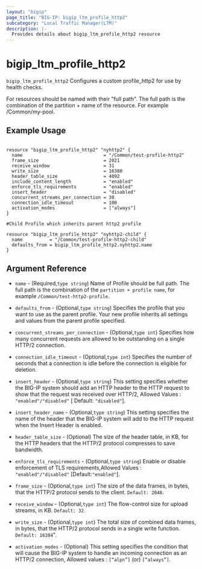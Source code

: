 ```yaml
---
layout: "bigip"
page_title: "BIG-IP: bigip_ltm_profile_http2"
subcategory: "Local Traffic Manager(LTM)"
description: |-
  Provides details about bigip_ltm_profile_http2 resource
---
```


# bigip\_ltm\_profile_http2

`bigip_ltm_profile_http2` Configures a custom profile_http2 for use by health checks.

For resources should be named with their "full path". The full path is the combination of the partition + name of the resource. For example /Common/my-pool.

## Example Usage

```hcl

resource "bigip_ltm_profile_http2" "nyhttp2" {
  name                              = "/Common/test-profile-http2"
  frame_size                        = 2021
  receive_window                    = 31
  write_size                        = 16380
  header_table_size                 = 4092
  include_content_length            = "enabled"
  enforce_tls_requirements          = "enabled"
  insert_header                     = "disabled"
  concurrent_streams_per_connection = 30
  connection_idle_timeout           = 100
  activation_modes                  = ["always"]
}

#Child Profile which inherits parent http2 profile

resource "bigip_ltm_profile_http2" "nyhttp2-child" {
  name          = "/Common/test-profile-http2-child"
  defaults_from = bigip_ltm_profile_http2.nyhttp2.name
}

```      

## Argument Reference

* `name` - (Required,`type string`) Name of Profile should be full path. The full path is the combination of the `partition + profile name`, for example `/Common/test-http2-profile`.

* `defaults_from` - (Optional,`type string`) Specifies the profile that you want to use as the parent profile. Your new profile inherits all settings and values from the parent profile specified.

* `concurrent_streams_per_connection` - (Optional,`type int`) Specifies how many concurrent requests are allowed to be outstanding on a single HTTP/2 connection.

* `connection_idle_timeout` - (Optional,`type int`) Specifies the number of seconds that a connection is idle before the connection is eligible for deletion.

* `insert_header` - (Optional,`type string`) This setting specifies whether the BIG-IP system should add an HTTP header to the HTTP request to show that the request was received over HTTP/2, Allowed Values : `"enabled"/"disabled"` [ Default: `"disabled"`].

* `insert_header_name` - (Optional,`type string`) This setting specifies the name of the header that the BIG-IP system will add to the HTTP request when the Insert Header is enabled.

* `header_table_size` - (Optional) The size of the header table, in KB, for the HTTP headers that the HTTP/2 protocol compresses to save bandwidth.

* `enforce_tls_requirements` - (Optional,`type string`) Enable or disable enforcement of TLS requirements,Allowed Values : `"enabled"/"disabled"` [Default:`"enabled"`].

* `frame_size` - (Optional,`type int`) The size of the data frames, in bytes, that the HTTP/2 protocol sends to the client. `Default: 2048`.

* `receive_window` - (Optional,`type int`) The flow-control size for upload streams, in KB. `Default: 32`.

* `write_size` - (Optional,`type int`) The total size of combined data frames, in bytes, that the HTTP/2 protocol sends in a single write function. `Default: 16384`".

* `activation_modes` - (Optional) This setting specifies the condition that will cause the BIG-IP system to handle an incoming connection as an HTTP/2 connection, Allowed values : `[“alpn”]` (or) `[“always”]`.
